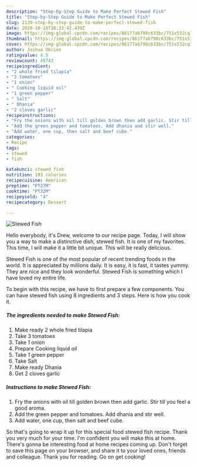 ```yaml
---
description: "Step-by-Step Guide to Make Perfect Stewed Fish"
title: "Step-by-Step Guide to Make Perfect Stewed Fish"
slug: 2139-step-by-step-guide-to-make-perfect-stewed-fish
date: 2020-10-16T16:33:42.439Z
image: https://img-global.cpcdn.com/recipes/86177ab798c633bc/751x532cq70/stewed-fish-recipe-main-photo.jpg
thumbnail: https://img-global.cpcdn.com/recipes/86177ab798c633bc/751x532cq70/stewed-fish-recipe-main-photo.jpg
cover: https://img-global.cpcdn.com/recipes/86177ab798c633bc/751x532cq70/stewed-fish-recipe-main-photo.jpg
author: Joshua Obrien
ratingvalue: 4.5
reviewcount: 49743
recipeingredient:
- "2 whole fried tilapia"
- "3 tomatoes"
- "1 onion"
- " Cooking liquid oil"
- "1 green pepper"
- " Salt"
- " Dhania"
- "2 cloves garlic"
recipeinstructions:
- "Fry the onions with oil till golden brown then add garlic. Stir till you feel a good aroma."
- "Add the green pepper and tomatoes. Add dhania and stir well."
- "Add water, one cup, then salt and beef cube."
categories:
- Recipe
tags:
- stewed
- fish

katakunci: stewed fish 
nutrition: 193 calories
recipecuisine: American
preptime: "PT27M"
cooktime: "PT32M"
recipeyield: "4"
recipecategory: Dessert

---
```



![Stewed Fish](https://img-global.cpcdn.com/recipes/86177ab798c633bc/751x532cq70/stewed-fish-recipe-main-photo.jpg)

Hello everybody, it's Drew, welcome to our recipe page. Today, I will show you a way to make a distinctive dish, stewed fish. It is one of my favorites. This time, I will make it a little bit unique. This will be really delicious.



Stewed Fish is one of the most popular of recent trending foods in the world. It is appreciated by millions daily. It is easy, it is fast, it tastes yummy. They are nice and they look wonderful. Stewed Fish is something which I have loved my entire life.


To begin with this recipe, we have to first prepare a few components. You can have stewed fish using 8 ingredients and 3 steps. Here is how you cook it.

<!--inarticleads1-->

##### The ingredients needed to make Stewed Fish:

1. Make ready 2 whole fried tilapia
1. Take 3 tomatoes
1. Take 1 onion
1. Prepare  Cooking liquid oil
1. Take 1 green pepper
1. Take  Salt
1. Make ready  Dhania
1. Get 2 cloves garlic




<!--inarticleads2-->

##### Instructions to make Stewed Fish:

1. Fry the onions with oil till golden brown then add garlic. Stir till you feel a good aroma.
1. Add the green pepper and tomatoes. Add dhania and stir well.
1. Add water, one cup, then salt and beef cube.




So that's going to wrap it up for this special food stewed fish recipe. Thank you very much for your time. I'm confident you will make this at home. There's gonna be interesting food at home recipes coming up. Don't forget to save this page on your browser, and share it to your loved ones, friends and colleague. Thank you for reading. Go on get cooking!
